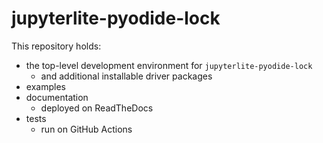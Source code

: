 # jupyterlite-pyodide-lock

This repository holds:

- the top-level development environment for `jupyterlite-pyodide-lock`
  - and additional installable driver packages
- examples
- documentation
  - deployed on ReadTheDocs
- tests
  - run on GitHub Actions

